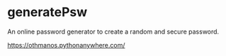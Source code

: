 # generatePsw


An online password generator to create a random and secure password.

https://othmanos.pythonanywhere.com/
